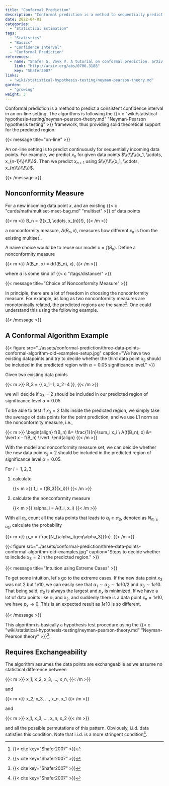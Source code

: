 ```yaml
---
title: "Conformal Prediction"
description: "Conformal prediction is a method to sequentially predict consistent confidence intervals using nonconformity measures."
date: 2022-04-01
categories:
  - "Statistical Estimation"
tags:
  - "Statistics"
  - "Basics"
  - "Confidence Interval"
  - "Conformal Prediction"
references:
  - name: "Shafer G, Vovk V. A tutorial on conformal prediction. arXiv [cs.LG]. 2007. Available: http://arxiv.org/abs/0706.3188"
    link: "http://arxiv.org/abs/0706.3188"
    key: "Shafer2007"
links:
  - "wiki/statistical-hypothesis-testing/neyman-pearson-theory.md"
garden:
  - "growing"
weight: 3
---
```


Conformal prediction is a method to predict a consistent confidence interval in an on-line setting. The algorithms is following the {{< c "wiki/statistical-hypothesis-testing/neyman-pearson-theory.md" "Neyman-Pearson hypothesis testing" >}} framework, thus providing solid theoretical support for the predicted region.

{{< message title="on-line" >}}

An on-line setting is to predict continuously for sequentially incoming data points. For example, we predict $x_n$ for given data points $\\{\\!\\{x_1, \\cdots, x_{n-1}\\}\\!\\}$. Then we predict $x_{n+1}$ using $\\{\\!\\{x_1, \\cdots, x_{n}\\}\\!\\}$.

{{< /message >}}


## Nonconformity Measure

For a new incoming data point $x$, and an existing {{< c "cards/math/multiset-mset-bag.md" "multiset" >}} of data points

{{< m >}}
B_n = \{\!\{x_1, \cdots, x_{n}\}\!\},
{{< /m >}}

a nonconformity measure, $A(B_n, x)$, measures how different $x_n$ is from the existing multiset[^Shafer2007].

A naive choice would be to reuse our model $x = f(B_n)$. Define a nonconformity measure

{{< m >}}
A(B_n, x) = d(f(B_n), x),
{{< /m >}}

where $d$ is some kind of {{< c "/tags/distance/" >}}.

{{< message title="Choice of Nonconformity Measure" >}}

In principle, there are a lot of freedom in choosing the nonconformity measure. For example, as long as two nonconformity measures are monotonically related, the predicted regions are the same[^Shafer2007]. One could understand this using the following example.

{{< /message >}}



## A Conformal Algorithm Example


{{< figure src="../assets/conformal-prediction/three-data-points-conformal-algorithm-old-examples-setup.jpg" caption="We have two existing datapoints and try to decide whether the third data point $x_3$ should be included in the predicted region with $\alpha=0.05$ significance level." >}}

Given two existing data points

{{< m >}}
B_3 = \{\{ x_1=1, x_2=4 \}\},
{{< /m >}}

we will decide if $x_3=2$ should be included in our predicted region of significance level $\alpha=0.05$.

To be able to test if $x_3=2$ falls inside the predicted region, we simply take the average of data points for the point prediction, and we use L1 norm as the nonconformity measure, i.e.,

{{< m >}}
\begin{align}
f(B_n) &= \frac{1}{n}\sum_i x_i \\
A(f(B_n), x) &= \lvert x - f(B_n) \rvert.
\end{align}
{{< /m >}}

With the model and nonconformity measure set, we can deicide whether the new data poin $x_3 = 2$ should be included in the predicted region of significance level $\alpha=0.05$.

For $i=1,2,3$,

1. calculate

   {{< m >}}
   f_i = f(B_3\{\{x_i\}\})
   {{< /m >}}

2. calculate the nonconformity measure

   {{< m >}}
   \alpha_i = A(f_i, x_i)
   {{< /m >}}

With all $\alpha_i$, count all the data points that leads to $\alpha_i\geq \alpha_3$, denoted as $N_{\alpha_i\geq\alpha_3}$, calculate the probability

{{< m >}}
p_x = \frac{N_{\alpha_i\geq\alpha_3}}{n}.
{{< /m >}}

{{< figure src="../assets/conformal-prediction/three-data-points-conformal-algorithm-old-examples.jpg" caption="Steps to decide whether to include $x_3=2$ in the predicted region." >}}


{{< message title="Intuition using Extreme Cases" >}}

To get some intuition, let's go to the extreme cases. If the new data point $x_3$ was not $2$ but $1e10$, we can easily see that $\alpha_1\sim\alpha_2\sim 1e10/2$ and $\alpha_3\sim 1e10$. That being said, $\alpha_3$ is always the largest and $p_x$ is minimized. If we have a lot of data points like $x_1$ and $x_2$, and suddenly there is a data point $x_n=1e10$, we have $p_x\to0$. This is an expected result as $1e10$ is so different.

{{< /message >}}

This algorithm is basically a hypothesis test procedure using the {{< c "wiki/statistical-hypothesis-testing/neyman-pearson-theory.md" "Neyman-Pearson theory" >}}[^Shafer2007].

## Requires Exchangeability

The algorithm assumes the data points are exchangeabile as we assume no statistical difference between

{{< m >}}
x_1, x_2, x_3, ..., x_n,
{{< /m >}}

and

{{< m >}}
x_2, x_3, ..., x_n, x_1
{{< /m >}}

and

{{< m >}}
x_1, x_3, ..., x_n, x_2
{{< /m >}}

and all the possible permutations of this pattern. Obviously, i.i.d. data satisfies this condition. Note that i.i.d. is a more stringent condition[^Shafer2007].



[^Shafer2007]: {{< cite key="Shafer2007" >}}